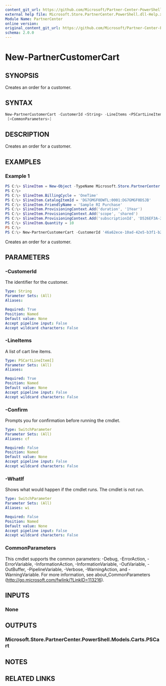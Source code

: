 ```yaml
---
content_git_url: https://github.com/Microsoft/Partner-Center-PowerShell/blob/master/docs/help/New-PartnerCustomerCart.md
external help file: Microsoft.Store.PartnerCenter.PowerShell.dll-Help.xml
Module Name: PartnerCenter
online version:
original_content_git_url: https://github.com/Microsoft/Partner-Center-PowerShell/blob/master/docs/help/New-PartnerCustomerCart.md
schema: 2.0.0
---
```


# New-PartnerCustomerCart

## SYNOPSIS
Creates an order for a customer.

## SYNTAX

```powershell
New-PartnerCustomerCart -CustomerId <String> -LineItems <PSCartLineItem[]> [-WhatIf] [-Confirm]
 [<CommonParameters>]
```

## DESCRIPTION
Creates an order for a customer.

## EXAMPLES

### Example 1
```powershell
PS C:\> $lineItem = New-Object -TypeName Microsoft.Store.PartnerCenter.PowerShell.Models.Carts.PSCartLineItem
PS C:\>
PS C:\> $lineItem.BillingCycle = 'OneTime'
PS C:\> $lineItem.CatalogItemId = 'DG7GMGF0DWTL:0001:DG7GMGF0DSJB'
PS C:\> $lineItem.FriendlyName = 'Sample RI Purchase'
PS C:\> $lineItem.ProvisioningContext.Add('duration', '1Year')
PS C:\> $lineItem.ProvisioningContext.Add('scope', 'shared')
PS C:\> $lineItem.ProvisioningContext.Add('subscriptionId', 'D526EF3A-35E6-477F-A64C-906F6177FBFA')
PS C:\> $lineItem.Quantity = 10
PS C:\>
PS C:\> New-PartnerCustomerCart -CustomerId '46a62ece-10ad-42e5-b3f1-b2ed53e6fc08' -LineItems $lineItem
```

Creates an order for a customer.

## PARAMETERS

### -CustomerId
The identifier for the customer.

```yaml
Type: String
Parameter Sets: (All)
Aliases:

Required: True
Position: Named
Default value: None
Accept pipeline input: False
Accept wildcard characters: False
```

### -LineItems
A list of cart line items.

```yaml
Type: PSCartLineItem[]
Parameter Sets: (All)
Aliases:

Required: True
Position: Named
Default value: None
Accept pipeline input: False
Accept wildcard characters: False
```

### -Confirm
Prompts you for confirmation before running the cmdlet.

```yaml
Type: SwitchParameter
Parameter Sets: (All)
Aliases: cf

Required: False
Position: Named
Default value: None
Accept pipeline input: False
Accept wildcard characters: False
```

### -WhatIf
Shows what would happen if the cmdlet runs.
The cmdlet is not run.

```yaml
Type: SwitchParameter
Parameter Sets: (All)
Aliases: wi

Required: False
Position: Named
Default value: None
Accept pipeline input: False
Accept wildcard characters: False
```

### CommonParameters
This cmdlet supports the common parameters: -Debug, -ErrorAction, -ErrorVariable, -InformationAction, -InformationVariable, -OutVariable, -OutBuffer, -PipelineVariable, -Verbose, -WarningAction, and -WarningVariable. For more information, see about_CommonParameters (http://go.microsoft.com/fwlink/?LinkID=113216).

## INPUTS

### None

## OUTPUTS

### Microsoft.Store.PartnerCenter.PowerShell.Models.Carts.PSCart

## NOTES

## RELATED LINKS
